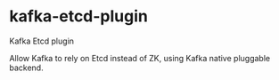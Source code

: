 # kafka-etcd-plugin
Kafka Etcd plugin

Allow Kafka to rely on Etcd instead of ZK, using Kafka native pluggable backend.
